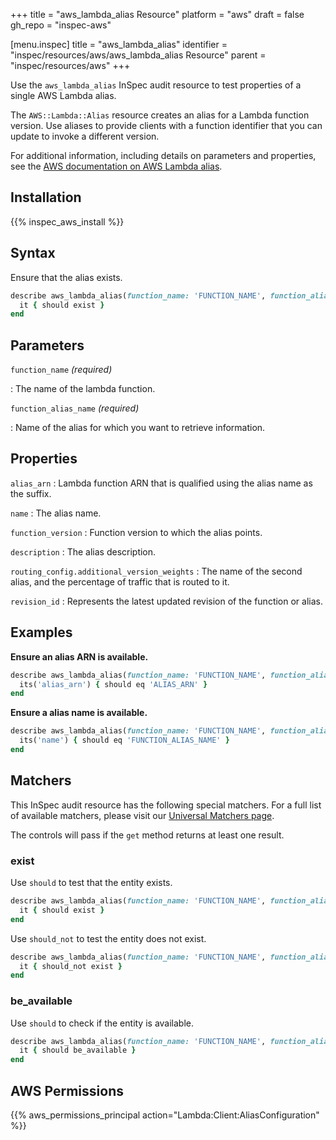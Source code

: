 +++
title = "aws_lambda_alias Resource"
platform = "aws"
draft = false
gh_repo = "inspec-aws"

[menu.inspec]
title = "aws_lambda_alias"
identifier = "inspec/resources/aws/aws_lambda_alias Resource"
parent = "inspec/resources/aws"
+++

Use the `aws_lambda_alias` InSpec audit resource to test properties of a single AWS Lambda alias.

The `AWS::Lambda::Alias` resource creates an alias for a Lambda function version. Use aliases to provide clients with a function identifier that you can update to invoke a different version.

For additional information, including details on parameters and properties, see the [AWS documentation on AWS Lambda alias](https://docs.aws.amazon.com/AWSCloudFormation/latest/UserGuide/aws-resource-lambda-alias.html).

## Installation

{{% inspec_aws_install %}}

## Syntax

Ensure that the alias exists.

```ruby
describe aws_lambda_alias(function_name: 'FUNCTION_NAME', function_alias_name: 'FUNCTION_ALIAS_NAME') do
  it { should exist }
end
```

## Parameters

`function_name` _(required)_

: The name of the lambda function.

`function_alias_name` _(required)_

: Name of the alias for which you want to retrieve information.

## Properties

`alias_arn`
: Lambda function ARN that is qualified using the alias name as the suffix.

`name`
: The alias name.

`function_version`
: Function version to which the alias points.

`description`
: The alias description.

`routing_config.additional_version_weights`
: The name of the second alias, and the percentage of traffic that is routed to it.

`revision_id`
: Represents the latest updated revision of the function or alias.

## Examples

**Ensure an alias ARN is available.**

```ruby
describe aws_lambda_alias(function_name: 'FUNCTION_NAME', function_alias_name: 'FUNCTION_ALIAS_NAME') do
  its('alias_arn') { should eq 'ALIAS_ARN' }
end
```

**Ensure a alias name is available.**

```ruby
describe aws_lambda_alias(function_name: 'FUNCTION_NAME', function_alias_name: 'FUNCTION_ALIAS_NAME') do
  its('name') { should eq 'FUNCTION_ALIAS_NAME' }
end
```

## Matchers

This InSpec audit resource has the following special matchers. For a full list of available matchers, please visit our [Universal Matchers page](https://www.inspec.io/docs/reference/matchers/).

The controls will pass if the `get` method returns at least one result.

### exist

Use `should` to test that the entity exists.

```ruby
describe aws_lambda_alias(function_name: 'FUNCTION_NAME', function_alias_name: 'FUNCTION_ALIAS_NAME') do
  it { should exist }
end
```

Use `should_not` to test the entity does not exist.

```ruby
describe aws_lambda_alias(function_name: 'FUNCTION_NAME', function_alias_name: 'FUNCTION_ALIAS_NAME') do
  it { should_not exist }
end
```

### be_available

Use `should` to check if the entity is available.

```ruby
describe aws_lambda_alias(function_name: 'FUNCTION_NAME', function_alias_name: 'FUNCTION_ALIAS_NAME') do
  it { should be_available }
end
```

## AWS Permissions

{{% aws_permissions_principal action="Lambda:Client:AliasConfiguration" %}}
